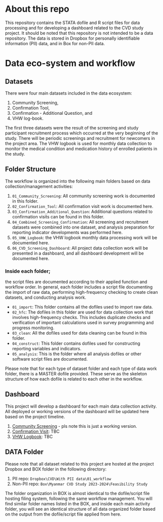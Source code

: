 
<!-- README.md is generated from README.Rmd. Please edit that file -->

# About this repo

This repository contains the STATA dofile and R script files for data
processing and for developing a dashboard related to the CVD study
project. It should be noted that this repository is not intended to be a
data repository. The data is stored in Dropbox for personally
identifiable information (PII) data, and in Box for non-PII data.

# Data eco-system and workflow

## Datasets

There were four main datasets included in the data ecosystem:

1.  Community Screening,
2.  Confirmation Tool,
3.  Confirmation - Additional Question, and
4.  VHW log-book.

The first three datasets were the result of the screening and study
participant recruitment process which occurred at the very beginning of
the study. There will be periodic screenings and recruitment for
newcomers in the project area. The VHW logbook is used for monthly data
collection to monitor the medical condition and medication history of
enrolled patients in the study.

## Folder Structure

The workflow is organized into the following main folders based on data
collection/management activities:

1.  `01_Community_Screening`: All community screening work is documented
    in this folder.
2.  `02_Confirmation_Tool`: All confirmation visit work is documented
    here.
3.  `03_Confirmation_Additional_Question`: Additional questions related
    to confirmation visits can be found in this folder.
4.  `04_Combined_Screening_Confirmation`: All screening and recruitment
    datasets were combined into one dataset, and analysis preparation
    for reporting indicator developments was performed here.
5.  `05_VHW_Logbook`: the VHW logbook monthly data processing work will
    be documented here.
6.  `06_CVD_Screening_Dashboard`: All project data collection work will
    be presented in a dashboard, and all dashboard development will be
    documented here.

### Inside each folder;

the script files are documented according to their applied function and
workflow order. In general, each folder includes a script file
documenting the import of raw data, performing high-frequency checking
to create clean datasets, and conducting analysis work.

- `01_import`: This folder contains all the dofiles used to import raw
  data.
- `02_hfc`: The dofiles in this folder are used for data collection work
  that involves high-frequency checks. This includes duplicate checks
  and verification of important calculations used in survey programming
  and progress monitoring.
- `03_clean`: All the dofiles used for data cleaning can be found in
  this folder.
- `04_construct`: This folder contains dofiles used for constructing
  reporting variables and indicators.
- `05_analysis`: This is the folder where all analysis dofiles or other
  software script files are documented.

Please note that for each type of dataset folder and each type of data
work folder, there is a MASTER dofile provided. These serve as the
skeleton structure of how each dofile is related to each other in the
workflow.

## Dashboard

This project will develop a dashboard for each main data collection
activity. All deployed or working versions of the dashboard will be
updated here based on the project timeline.

1.  [Community
    Screening](https://nicholustintzaw.shinyapps.io/cvd_screening_monitoring/) -
    pls note this is just a working version.
2.  [Confirmation Visit](): TBC
3.  [VHW Logbook](): TBC

## DATA Folder

Please note that all dataset related to this project are hosted at the
project Dropbox and BOX folder in the following directory:

1.  PII repo: `Dropbox\CVD\With PII data\01_workflow`
2.  Non-PII repo: `Box\Myanmar CVD Study 2023-2024\Feasibility Study`

The folder organization in BOX is almost identical to the dofile/script
file hosting filing system, following the same workflow management. You
will find similar folder names listed in the BOX, and inside each main
activity folder, you will see an identical structure of all data
organized folder based on the output from the dofile/script file applied
from here.
